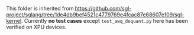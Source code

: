 This folder is inherited from https://github.com/sgl-project/sglang/tree/1de4db9bef4521c4779769e4fcac87e68607e109/sgl-kernel. Currently **no test cases** except ```test_awq_dequant.py``` here has been verified on XPU devices.

